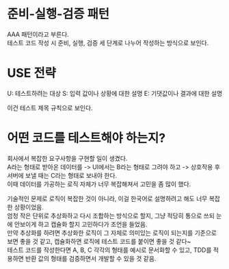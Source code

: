 # 준비-실행-검증 패턴

AAA 패턴이라고 부른다.  
테스트 코드 작성 시 준비, 실행, 검증 세 단계로 나누어 작성하는 방식으로 보인다.

# USE 전략

U: 테스트하려는 대상
S: 입력 값이나 상황에 대한 설명
E: 기댓값이나 결과에 대한 설명

이건 테스트 제목 규칙으로 보인다.

# 어떤 코드를 테스트해야 하는지?

회사에서 복잡한 요구사항을 구현할 일이 생겼다.  
A라는 형태로 받아온 데이터를 -> UI에서는 B라는 형태로 그려야 하고 -> 상호작용 후 서버에 보낼 때는 C라는 형태로 보내야 한다.  
이때 데이터를 가공하는 로직 자체가 너무 복잡해져서 고민을 좀 많이 했다.

기술적인 문제로 로직이 복잡한 것이 아니라, 이걸 한국어로 설명하려고 해도 너무 복잡한 상황이었음.  
엄청 작은 단위로 추상화하고 다시 조합하는 방식으로 할지, 그냥 적당히 통으로 쓰되 눈에 안보이게 하고 캡슐화 할지 고민하다가 조언을 들었음.  
만약 추상화를 하려면 추상화한 로직이 그 자체로 의미있는 로직이 되는지를 기준으로 보면 좋을 것 같고, 캡슐화하면 로직에 테스트 코드를 붙이면 좋을 것 같다~  
테스트 코드를 작성한다면 A, B, C 각각의 형태를 예시로 문서화할 수 있고, TDD를 적용하면 반환 값의 형태를 검증하면서 개발할 수 있을 것 같음.
